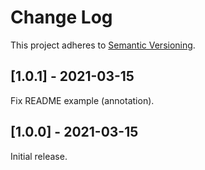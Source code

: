# Change Log

This project adheres to [Semantic Versioning](http://semver.org/).

## [1.0.1] - 2021-03-15
Fix README example (annotation).

## [1.0.0] - 2021-03-15
Initial release.

